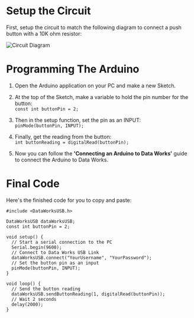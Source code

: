 # Setup the Circuit

First, setup the circuit to match the following diagram to connect a push button with a 10K ohm resistor:

![Circuit Diagram](/guides/images/content/diagram-push-button.png "Logo Title Text 1")

# Programming The Arduino

1. Open the Arduino application on your PC and make a new Sketch.

1. At the top of the Sketch, make a variable to hold the pin number for the button:  
`const int buttonPin = 2;`

1. Then in the setup function, set the pin as an INPUT:  
`pinMode(buttonPin, INPUT);`

1. Finally, get the reading from the button:  
`int buttonReading = digitalRead(buttonPin);`

1. Now you can follow the **'Connecting an Arduino to Data Works'** guide to connect the Arduino to Data Works.

# Final Code

Here's the finished code for you to copy and paste:

```
#include <DataWorksUSB.h>

DataWorksUSB dataWorksUSB;
const int buttonPin = 2;

void setup() {
  // Start a serial connection to the PC
  Serial.begin(9600);
  // Connect to Data Works USB Link
  dataWorksUSB.connect("YourUsername", "YourPassword");
  // Set the button pin as an input
  pinMode(buttonPin, INPUT);
}

void loop() {
  // Send the button reading
  dataWorksUSB.sendButtonReading(1, digitalRead(buttonPin));
  // Wait 2 seconds
  delay(2000);
}
```
